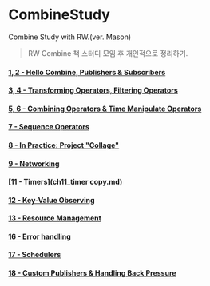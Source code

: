 # CombineStudy
Combine Study with RW.(ver. Mason)

> RW Combine 책 스터디 모임 후 개인적으로 정리하기.

#### [1, 2 - Hello Combine, Publishers & Subscribers](week0_ch1_ch02.md)

#### [3, 4 - Transforming Operators, Filtering Operators](week1_ch03_ch04.md)

#### [5, 6 - Combining Operators & Time Manipulate Operators](week2_ch05_ch06.md)

#### [7 - Sequence Operators](week3_ch07.md)

#### [8 - In Practice: Project "Collage"](week4_ch08_Practice.md)

#### [9 - Networking](week5_ch09_networking.md)

#### [11 - Timers](ch11_timer copy.md)

#### [12 - Key-Value Observing](ch12_keyValueObserving.md)

#### [13 - Resource Management](ch13_ResourceManagement.md)

#### [16 - Error handling](ch16_errorhandling.md)

#### [17 - Schedulers](ch17_schedulers.md)

#### [18 - Custom Publishers & Handling Back Pressure](ch18_customPublishers_handlingBackPressure.md)


